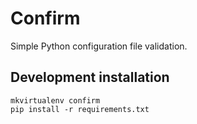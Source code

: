 # Confirm

Simple Python configuration file validation.

## Development installation

```
mkvirtualenv confirm
pip install -r requirements.txt
```
